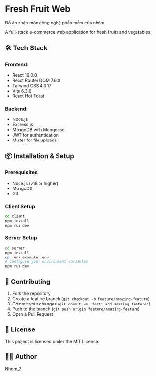 # Fresh Fruit Web
Đồ án nhập môn công nghệ phần mềm của nhóm

A full-stack e-commerce web application for fresh fruits and vegetables.

## 🛠️ Tech Stack
### Frontend:
- React 19.0.0
- React Router DOM 7.6.0
- Tailwind CSS 4.0.17
- Vite 6.3.6
- React Hot Toast

### Backend:
- Node.js
- Express.js
- MongoDB with Mongoose
- JWT for authentication
- Multer for file uploads

## 📦 Installation & Setup
### Prerequisites
- Node.js (v18 or higher)
- MongoDB
- Git

### Client Setup
```bash
cd client
npm install
npm run dev
```

### Server Setup
```bash
cd server
npm install
cp .env.example .env
# Configure your environment variables
npm run dev
```

## 🤝 Contributing
1. Fork the repository
2. Create a feature branch (`git checkout -b feature/amazing-feature`)
3. Commit your changes (`git commit -m 'feat: add amazing feature'`)
4. Push to the branch (`git push origin feature/amazing-feature`)
5. Open a Pull Request

## 📄 License
This project is licensed under the MIT License.

## 👨‍💻 Author
Nhom_7
